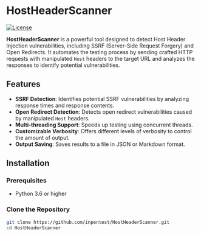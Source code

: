 # HostHeaderScanner

[![License](https://img.shields.io/badge/license-MIT-blue.svg)](LICENSE)

**HostHeaderScanner** is a powerful tool designed to detect Host Header Injection vulnerabilities, including SSRF (Server-Side Request Forgery) and Open Redirects. It automates the testing process by sending crafted HTTP requests with manipulated `Host` headers to the target URL and analyzes the responses to identify potential vulnerabilities.

## Features

- **SSRF Detection**: Identifies potential SSRF vulnerabilities by analyzing response times and response contents.
- **Open Redirect Detection**: Detects open redirect vulnerabilities caused by manipulated `Host` headers.
- **Multi-threading Support**: Speeds up testing using concurrent threads.
- **Customizable Verbosity**: Offers different levels of verbosity to control the amount of output.
- **Output Saving**: Saves results to a file in JSON or Markdown format.

## Installation

### Prerequisites

- Python 3.6 or higher

### Clone the Repository

```bash
git clone https://github.com/inpentest/HostHeaderScanner.git
cd HostHeaderScanner
